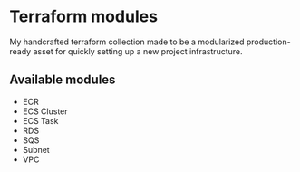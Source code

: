 # Terraform modules

My handcrafted terraform collection made to be a modularized production-ready asset for quickly setting up a new project infrastructure.


## Available modules
- ECR
- ECS Cluster
- ECS Task
- RDS
- SQS
- Subnet
- VPC
